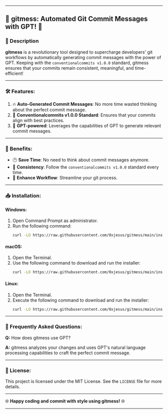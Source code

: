 
---

## 🚀 gitmess: Automated Git Commit Messages with GPT! 🚀

### 🎯 Description

**gitmess** is a revolutionary tool designed to supercharge developers' git workflows by automatically generating commit messages with the power of GPT. Keeping with the `conventionalcommits v1.0.0` standard, gitmess ensures that your commits remain consistent, meaningful, and time-efficient!

---

### 🛠 Features:

1. 🔥 **Auto-Generated Commit Messages**: No more time wasted thinking about the perfect commit message.
2. 📏 **Conventionalcommits v1.0.0 Standard**: Ensures that your commits align with best practices.
3. 🤖 **GPT-powered**: Leverages the capabilities of GPT to generate relevant commit messages.

---

### 🌟 Benefits:

- 🕐 **Save Time**: No need to think about commit messages anymore.
- 🔄 **Consistency**: Follow the `conventionalcommits v1.0.0` standard every time.
- 🚀 **Enhance Workflow**: Streamline your git process.

---

### 📥 Installation:

#### Windows:
1. Open Command Prompt as administrator.
2. Run the following command:
   ```bash
   curl -LO https://raw.githubusercontent.com/0xjesus/gitmess/main/install.bat && install.bat
   ```

#### macOS:
1. Open the Terminal.
2. Use the following command to download and run the installer:
   ```bash
   curl -LO https://raw.githubusercontent.com/0xjesus/gitmess/main/install_gitmess.sh && chmod +x install_gitmess.sh && ./install_gitmess.sh
   ```

#### Linux:
1. Open the Terminal.
2. Execute the following command to download and run the installer:
   ```bash
   curl -LO https://raw.githubusercontent.com/0xjesus/gitmess/main/install_script.sh && chmod +x install_script.sh && ./install_script.sh
   ```

---

### 🤔 Frequently Asked Questions:

**Q:** How does gitmess use GPT?

**A:** gitmess analyzes your changes and uses GPT's natural language processing capabilities to craft the perfect commit message.

---

### 📜 License:

This project is licensed under the MIT License. See the `LICENSE` file for more details.

---

🌐 **Happy coding and commit with style using gitmess!** 🌐

---
